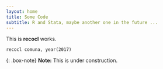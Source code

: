 ```yaml
---
layout: home
title: Some Code
subtitle: R and Stata, maybe another one in the future ...
---
```


This is **recocl** works. 

```{stata}
recocl comuna, year(2017)
```

{: .box-note}
**Note:** This is under construction.
